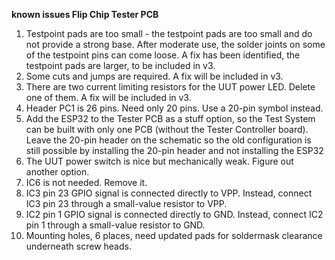 <b>known issues Flip Chip Tester PCB</b>
<p>
<ol>
<li>Testpoint pads are too small - the testpoint pads are too small and do not provide a strong base. After moderate use, the solder joints on some of the testpoint pins can come loose. A fix has been identified, the testpoint pads are larger, to be included in v3.</li>
<li>Some cuts and jumps are required. A fix will be included in v3.</li>
<li>There are two current limiting resistors for the UUT power LED. Delete one of them. A fix will be included in v3.</li>
<li>Header PC1 is 26 pins. Need only 20 pins. Use a 20-pin symbol instead.</li>
<li>Add the ESP32 to the Tester PCB as a stuff option, so the Test System can be built with only one PCB (without the Tester Controller board). Leave the 20-pin header on the schematic so the
old configuration is still possible by installing the 20-pin header and not installing the ESP32</li>
<li>The UUT power switch is nice but mechanically weak. Figure out another option.</li>
<li>IC6 is not needed. Remove it.</li>
<li>IC3 pin 23 GPIO signal is connected directly to VPP. Instead, connect IC3 pin 23 through a small-value resistor to VPP.</li>
<li>IC2 pin 1 GPIO signal is connected directly to GND. Instead, connect IC2 pin 1 through a small-value resistor to GND.</li>
<li>Mounting holes, 6 places, need updated pads for soldermask clearance underneath screw heads.</li>
</ol>
